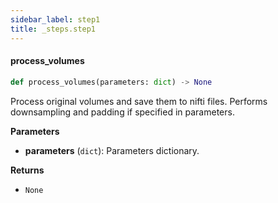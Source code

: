 ```yaml
---
sidebar_label: step1
title: _steps.step1
---
```


#### process\_volumes

```python
def process_volumes(parameters: dict) -> None
```

Process original volumes and save them to nifti files.
Performs downsampling and padding if specified in parameters.

**Parameters**

* **parameters** (`dict`): Parameters dictionary.

**Returns**

* `None`


